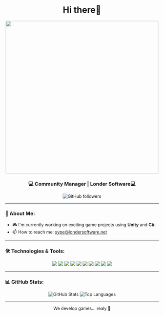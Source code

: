 <h1 align="center">Hi there👋</h1>

<p align="center">
  <img src="https://media.discordapp.net/attachments/1197191149232861255/1281212931333165087/koC59Fankurtyeter.gif?ex=66deda86&is=66dd8906&hm=5e866af79b61444e04670b0b6c463fd135fc0726c5d2009ca69be282f9011eab&=&width=1227&height=684" width="500">
</p>


<h3 align="center">💻 Community Manager | Londer Software💻</h3>

<p align="center">
  <p href="https://github.com/sype" target="_blank" align="center">
    <img alt="GitHub followers" src="https://img.shields.io/github/followers/sype0?label=Follow&style=social">
  </p>
</p>

---

### 🚀 About Me:
- 🎮 I'm currently working on exciting game projects using **Unity** and **C#**.
- 📫 How to reach me: [sype@londersoftware.net](mailto:sype@londersoftware.net)

---

### 🛠️ Technologies & Tools:

<p align="center">
  <img src="https://img.shields.io/badge/Unity-100000?style=for-the-badge&logo=unity&logoColor=white">
  <img src="https://img.shields.io/badge/C%23-239120?style=for-the-badge&logo=c-sharp&logoColor=white">
  <img src="https://img.shields.io/badge/Git-F05032?style=for-the-badge&logo=git&logoColor=white">
  <img src="https://img.shields.io/badge/Linux-FCC624?style=for-the-badge&logo=linux&logoColor=black">
  <img src="https://img.shields.io/badge/Arch_Linux-1793D1?style=for-the-badge&logo=arch-linux&logoColor=white">
  <img src="https://img.shields.io/badge/Python-3670A0?style=for-the-badge&logo=python&logoColor=ffdd54">
  <img src="https://img.shields.io/badge/Raspberry_Pi-A22846?style=for-the-badge&logo=raspberry-pi&logoColor=white">
  <img src="https://img.shields.io/badge/Bash-4EAA25?style=for-the-badge&logo=gnu-bash&logoColor=white">
  <img src="https://img.shields.io/badge/GitHub-181717?style=for-the-badge&logo=github&logoColor=white">
  <img src="https://img.shields.io/badge/ThinkPad-E480-000000?style=for-the-badge&logo=lenovo&logoColor=white">

</p>

---

### 📊 GitHub Stats:

<p align="center">
  <img src="https://github-readme-stats.vercel.app/api?username=sype0&show_icons=true&theme=radical" alt="GitHub Stats">
  <img src="https://github-readme-stats.vercel.app/api/top-langs/?username=sype0&layout=compact&theme=radical" alt="Top Languages">
</p>

---

<p align="center">We develop games... realy 🚀</p>

